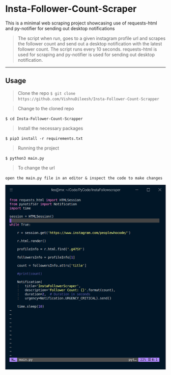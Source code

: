 # Insta-Follower-Count-Scraper

This is a minimal web scraping project showcasing use of requests-html and py-notifier for sending out desktop notifications

> The script when run, goes to a given instagram profile url and scrapes the follower count and send out a desktop notification with the latest follower count. The script runs every 10 seconds. requests-html is used for scraping and py-notifier is used for sending out desktop notification.

---

## Usage

> Clone the repo
`$ git clone https://github.com/VishnuDileesh/Insta-Follower-Count-Scrapper`

> Change to the cloned repo

`$ cd Insta-Follower-Count-Scrapper`

> Install the necessary packages

`$ pip3 install -r requirements.txt`

> Running the project

`$ python3 main.py`

> To change the url

`open the main.py file in an editor & inspect the code to make changes`

![Insta-Follower-Count-Scrapper](screenshot.png)
